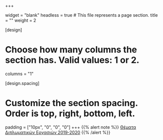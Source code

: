 +++

widget = "blank"
headless = true  # This file represents a page section.
title = ""
weight = 2

[design]
  # Choose how many columns the section has. Valid values: 1 or 2.
  columns = "1"
  
[design.spacing]
  # Customize the section spacing. Order is top, right, bottom, left.
  padding = ["10px", "0", "0", "0"]
+++
{{% alert note %}}
[Θέματα Διπλωματικών Εργασιών 2019-2020](thesestopics)
{{% /alert %}}
